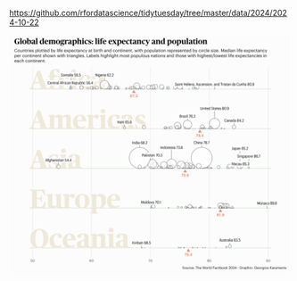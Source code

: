 https://github.com/rfordatascience/tidytuesday/tree/master/data/2024/2024-10-22

![](plots/cia_factbook.png)
